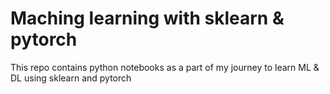 # Maching learning with sklearn & pytorch

This repo contains python notebooks as a part of my journey to learn ML & DL 
using sklearn and pytorch
